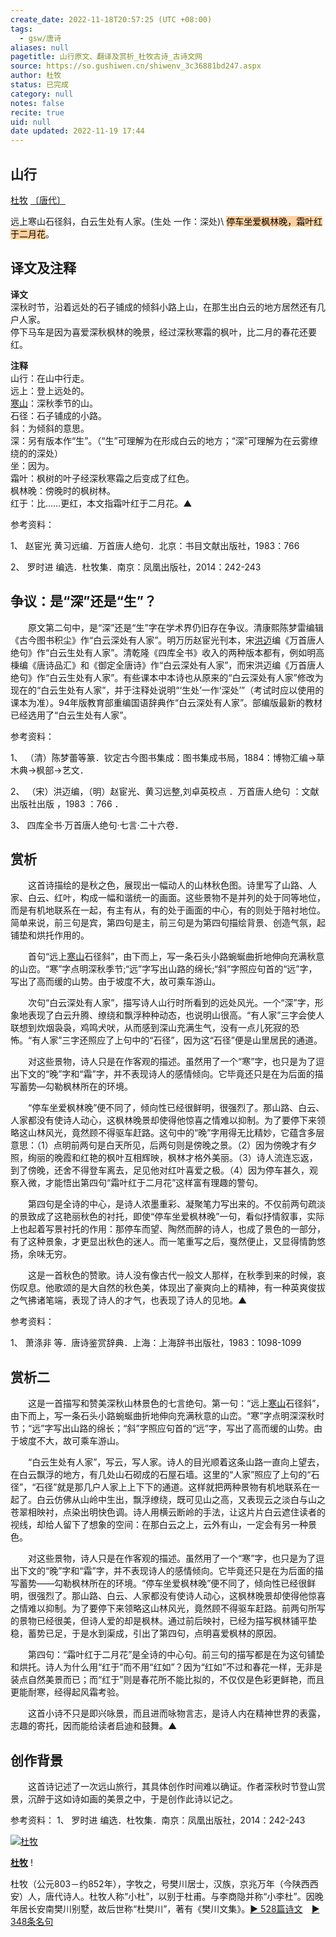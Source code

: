 ```yaml
---
create_date: 2022-11-18T20:57:25 (UTC +08:00)
tags:
  - gsw/唐诗
aliases: null
pagetitle: 山行原文、翻译及赏析_杜牧古诗_古诗文网
source: https://so.gushiwen.cn/shiwenv_3c36881bd247.aspx
author: 杜牧
status: 已完成
category: null
notes: false
recite: true
uid: null
date updated: 2022-11-19 17:44
---
```


## 山行

[杜牧](https://so.gushiwen.cn/authorv_727e9dff8850.aspx) [〔唐代〕](https://so.gushiwen.cn/shiwens/default.aspx?cstr=%e5%94%90%e4%bb%a3)

远上寒山石径斜，白云生处有人家。(生处 一作：深处)\ <mark style="background: #FFB86CA6;">停车坐爱枫林晚，霜叶红于二月花</mark>。

## 译文及注释

**译文**\
深秋时节，沿着远处的石子铺成的倾斜小路上山，在那生出白云的地方居然还有几户人家。\
停下马车是因为喜爱深秋枫林的晚景，经过深秋寒霜的枫叶，比二月的春花还要红。

**注释**\
山行：在山中行走。\
远上：登上远处的。\
[寒山](https://so.gushiwen.cn/authorv_891602ebe5d9.aspx)：深秋季节的山。\
石径：石子铺成的小路。\
斜：为倾斜的意思。\
深：另有版本作“生”。（“生”可理解为在形成白云的地方；“深”可理解为在云雾缭绕的的深处）\
坐：因为。\
霜叶：枫树的叶子经深秋寒霜之后变成了红色。\
枫林晚：傍晚时的枫树林。\
红于：比……更红，本文指霜叶红于二月花。▲

参考资料：

1、 赵宦光 黄习远编．万首唐人绝句．北京：书目文献出版社，1983：766

2、 罗时进 编选．杜牧集．南京：凤凰出版社，2014：242-243

## 争议：是“深”还是“生”？

　　原文第二句中，是“深”还是“生”字在学术界仍旧存在争议。清康熙陈梦雷编辑《古今图书积尘》作“白云深处有人家”。明万历赵宦光刊本，宋[洪迈](https://so.gushiwen.cn/authorv_48295318fc9a.aspx)编《万首唐人绝句》作“白云生处有人家”。清乾隆《四库全书》收入的两种版本都有，例如明高棅编《唐诗品汇》和《御定全唐诗》作“白云深处有人家”，而宋洪迈编《万首唐人绝句》作“白云生处有人家”。有些课本中本诗也从原来的“白云深处有人家”修改为现在的“白云生处有人家”，并于注释处说明“‘生处’一作‘深处’”（考试时应以使用的课本为准）。94年版教育部重编国语辞典作“白云深处有人家”。部编版最新的教材已经选用了“白云生处有人家”。

参考资料：

1、 （清）陈梦蕾等篆．钦定古今图书集成：图书集成书局，1884：博物汇编→草木典→枫部→艺文．

2、 （宋）洪迈编，（明）赵宦光、黄习远整,刘卓英校点 ．万首唐人绝句 ：文献出版社出版 ，1983 ：766 ．

3、 四库全书·万首唐人绝句·七言·二十六卷．

## 赏析

　　这首诗描绘的是秋之色，展现出一幅动人的山林秋色图。诗里写了山路、人家、白云、红叶，构成一幅和谐统一的画面。这些景物不是并列的处于同等地位，而是有机地联系在一起，有主有从，有的处于画面的中心，有的则处于陪衬地位。简单来说，前三句是宾，第四句是主，前三句是为第四句描绘背景、创造气氛，起铺垫和烘托作用的。

　　首句“远上[寒山](https://so.gushiwen.cn/authorv_891602ebe5d9.aspx)石径斜”，由下而上，写一条石头小路蜿蜒曲折地伸向充满秋意的山峦。“寒”字点明深秋季节;“远”字写出山路的绵长;“斜”字照应句首的“远”字，写出了高而缓的山势。由于坡度不大，故可乘车游山。

　　次句“白云深处有人家”，描写诗人山行时所看到的远处风光。一个“深”字，形象地表现了白云升腾、缭绕和飘浮种种动态，也说明山很高。“有人家”三字会使人联想到炊烟袅袅，鸡鸣犬吠，从而感到深山充满生气，没有一点儿死寂的恐怖。“有人家”三字还照应了上句中的“石径”，因为这“石径”便是山里居民的通道。

　　对这些景物，诗人只是在作客观的描述。虽然用了一个“寒”字，也只是为了逗出下文的“晚”字和“霜”字，并不表现诗人的感情倾向。它毕竟还只是在为后面的描写蓄势—勾勒枫林所在的环境。

　　“停车坐爱枫林晚”便不同了，倾向性已经很鲜明，很强烈了。那山路、白云、人家都没有使诗人动心，这枫林晚景却使得他惊喜之情难以抑制。为了要停下来领略这山林风光，竟然顾不得驱车赶路。这句中的“晚”字用得无比精妙，它蕴含多层意思：（1）点明前两句是白天所见，后两句则是傍晚之景。（2）因为傍晚才有夕照，绚丽的晚霞和红艳的枫叶互相辉映，枫林才格外美丽。（3）诗人流连忘返，到了傍晚，还舍不得登车离去，足见他对红叶喜爱之极。（4）因为停车甚久，观察入微，才能悟出第四句“霜叶红于二月花”这样富有理趣的警句。

　　第四句是全诗的中心，是诗人浓墨重彩、凝聚笔力写出来的。不仅前两句疏淡的景致成了这艳丽秋色的衬托，即使“停车坐爱枫林晚”一句，看似抒情叙事，实际上也起着写景衬托的作用：那停车而望、陶然而醉的诗人，也成了景色的一部分，有了这种景象，才更显出秋色的迷人。而一笔重写之后，戛然便止，又显得情韵悠扬，余味无穷。

　　这是一首秋色的赞歌。诗人没有像古代一般文人那样，在秋季到来的时候，哀伤叹息。他歌颂的是大自然的秋色美，体现出了豪爽向上的精神，有一种英爽俊拔之气拂诸笔端，表现了诗人的才气，也表现了诗人的见地。▲

参考资料：

1、 萧涤非 等．唐诗鉴赏辞典．上海：上海辞书出版社，1983：1098-1099

## 赏析二

　　这是一首描写和赞美深秋山林景色的七言绝句。第一句：“远上[寒山](https://so.gushiwen.cn/authorv_891602ebe5d9.aspx)石径斜”，由下而上，写一条石头小路蜿蜒曲折地伸向充满秋意的山峦。“寒”字点明深深秋时节；“远”字写出山路的绵长；“斜”字照应句首的“远”字，写出了高而缓的山势。由于坡度不大，故可乘车游山。

　　“白云生处有人家”，写云，写人家。诗人的目光顺着这条山路一直向上望去，在白云飘浮的地方，有几处山石砌成的石屋石墙。这里的“人家”照应了上句的“石径”，“石径”就是那几户人家上上下下的通道。这样就把两种景物有机地联系在一起了。白云仿佛从山岭中生出，飘浮缭绕，既可见山之高，又表现云之淡白与山之苍翠相映衬，点染出明快色调。诗人用横云断岭的手法，让这片片白云遮住读者的视线，却给人留下了想象的空间：在那白云之上，云外有山，一定会有另一种景色。

　　对这些景物，诗人只是在作客观的描述。虽然用了一个“寒”字，也只是为了逗出下文的“晚”字和“霜”字，并不表现诗人的感情倾向。它毕竟还只是在为后面的描写蓄势——勾勒枫林所在的环境。“停车坐爱枫林晚”便不同了，倾向性已经很鲜明，很强烈了。那山路、白云、人家都没有使诗人动心，这枫林晚景却使得他惊喜之情难以抑制。为了要停下来领略这山林风光，竟然顾不得驱车赶路。前两句所写的景物已经很美，但诗人爱的却是枫林。通过前后映衬，已经为描写枫林铺平垫稳，蓄势已足，于是水到渠成，引出了第四句，点明喜爱枫林的原因。

　　第四句：“霜叶红于二月花”是全诗的中心句。前三句的描写都是在为这句铺垫和烘托。诗人为什么用“红于”而不用“红如”？因为“红如”不过和春花一样，无非是装点自然美景而已；而“红于”则是春花所不能比拟的，不仅仅是色彩更鲜艳，而且更能耐寒，经得起风霜考验。

　　这首小诗不只是即兴咏景，而且进而咏物言志，是诗人内在精神世界的表露，志趣的寄托，因而能给读者启迪和鼓舞。▲

## 创作背景

　　这首诗记述了一次远山旅行，其具体创作时间难以确证。作者深秋时节登山赏景，沉醉于这如诗如画的美景之中，于是创作此诗以记之。

参考资料：
1、 罗时进 编选．杜牧集．南京：凤凰出版社，2014：242-243

[![杜牧](https://song.gushiwen.cn/authorImg/dumu.jpg)](https://so.gushiwen.cn/authorv_727e9dff8850.aspx)

[**杜牧**](https://so.gushiwen.cn/authorv_727e9dff8850.aspx) !

杜牧（公元803－约852年），字牧之，号樊川居士，汉族，京兆万年（今陕西西安）人，唐代诗人。杜牧人称“小杜”，以别于杜甫。与李商隐并称“小李杜”。因晚年居长安南樊川别墅，故后世称“杜樊川”，著有《樊川文集》。[► 528篇诗文](https://so.gushiwen.cn/shiwens/default.aspx?astr=%e6%9d%9c%e7%89%a7)　[► 348条名句](https://so.gushiwen.cn/mingjus/default.aspx?astr=%e6%9d%9c%e7%89%a7)
